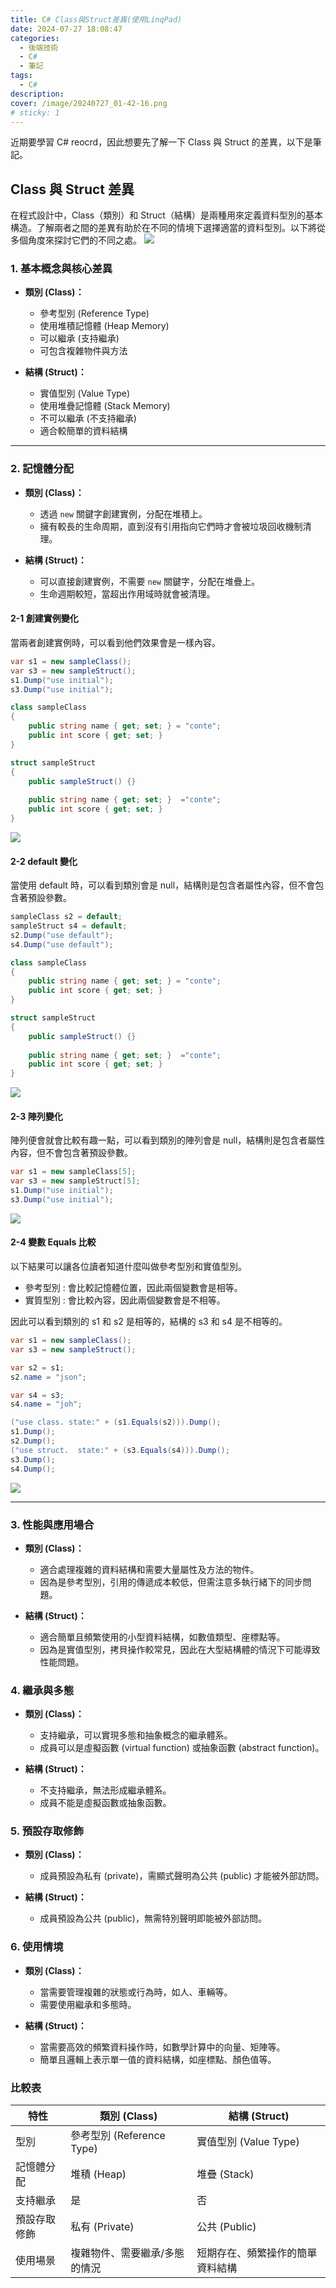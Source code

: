 ```yaml
---
title: C# Class與Struct差異(使用LinqPad)
date: 2024-07-27 18:08:47
categories: 
  - 後端技術
  - C# 
  - 筆記
tags: 
  - C#
description:
cover: /image/20240727_01-42-16.png
# sticky: 1
---
```


近期要學習 C# reocrd，因此想要先了解一下 Class 與 Struct 的差異，以下是筆記。

## Class 與 Struct 差異
在程式設計中，Class（類別）和 Struct（結構）是兩種用來定義資料型別的基本構造。了解兩者之間的差異有助於在不同的情境下選擇適當的資料型別。以下將從多個角度來探討它們的不同之處。
![](/image/20240727_01-42-16.png)

### 1. 基本概念與核心差異
- **類別 (Class)：**
  - 參考型別 (Reference Type)
  - 使用堆積記憶體 (Heap Memory)
  - 可以繼承 (支持繼承)
  - 可包含複雜物件與方法

- **結構 (Struct)：**
  - 實值型別 (Value Type)
  - 使用堆疊記憶體 (Stack Memory)
  - 不可以繼承 (不支持繼承)
  - 適合較簡單的資料結構

---

### 2. 記憶體分配
- **類別 (Class)：**
  - 透過 `new` 關鍵字創建實例，分配在堆積上。
  - 擁有較長的生命周期，直到沒有引用指向它們時才會被垃圾回收機制清理。
  
- **結構 (Struct)：**
  - 可以直接創建實例，不需要 `new` 關鍵字，分配在堆疊上。
  - 生命週期較短，當超出作用域時就會被清理。

#### 2-1 創建實例變化
當兩者創建實例時，可以看到他們效果會是一樣內容。
```csharp
var s1 = new sampleClass();
var s3 = new sampleStruct();
s1.Dump("use initial");
s3.Dump("use initial");

class sampleClass
{
	public string name { get; set; } = "conte";
	public int score { get; set; }
}

struct sampleStruct
{
	public sampleStruct() {}
	
	public string name { get; set; }  ="conte";
	public int score { get; set; }
}
```
![](/image/20240727_01-16-05.png)


#### 2-2 default 變化
當使用 default 時，可以看到類別會是 null，結構則是包含者屬性內容，但不會包含著預設參數。
```csharp
sampleClass s2 = default;
sampleStruct s4 = default;
s2.Dump("use default");
s4.Dump("use default");

class sampleClass
{
	public string name { get; set; } = "conte";
	public int score { get; set; }
}

struct sampleStruct
{
	public sampleStruct() {}
	
	public string name { get; set; }  ="conte";
	public int score { get; set; }
}
```

![](/image/20240727_01-18-09.png)


#### 2-3 陣列變化
陣列便會就會比較有趣一點，可以看到類別的陣列會是 null，結構則是包含者屬性內容，但不會包含著預設參數。
```csharp
var s1 = new sampleClass[5];
var s3 = new sampleStruct[5];
s1.Dump("use initial");
s3.Dump("use initial");
```
![](/image/20240727_01-23-15.png)

#### 2-4 變數 Equals 比較
以下結果可以讓各位讀者知道什麼叫做參考型別和實值型別。

- 參考型別 : 會比較記憶體位置，因此兩個變數會是相等。
- 實質型別 : 會比較內容，因此兩個變數會是不相等。

因此可以看到類別的 s1 和 s2 是相等的，結構的 s3 和 s4 是不相等的。

```csharp
var s1 = new sampleClass();
var s3 = new sampleStruct();

var s2 = s1;
s2.name = "json";

var s4 = s3;
s4.name = "joh";

("use class. state:" + (s1.Equals(s2))).Dump();
s1.Dump();
s2.Dump();
("use struct.  state:" + (s3.Equals(s4))).Dump();
s3.Dump();
s4.Dump();
```

![](/image/20240727_01-35-08.png)

---

### 3. 性能與應用場合
- **類別 (Class)：**
  - 適合處理複雜的資料結構和需要大量屬性及方法的物件。
  - 因為是參考型別，引用的傳遞成本較低，但需注意多執行緒下的同步問題。

- **結構 (Struct)：**
  - 適合簡單且頻繁使用的小型資料結構，如數值類型、座標點等。
  - 因為是實值型別，拷貝操作較常見，因此在大型結構體的情況下可能導致性能問題。

### 4. 繼承與多態
- **類別 (Class)：**
  - 支持繼承，可以實現多態和抽象概念的繼承體系。
  - 成員可以是虛擬函數 (virtual function) 或抽象函數 (abstract function)。

- **結構 (Struct)：**
  - 不支持繼承，無法形成繼承體系。
  - 成員不能是虛擬函數或抽象函數。

### 5. 預設存取修飾
- **類別 (Class)：**
  - 成員預設為私有 (private)，需顯式聲明為公共 (public) 才能被外部訪問。

- **結構 (Struct)：**
  - 成員預設為公共 (public)，無需特別聲明即能被外部訪問。

### 6. 使用情境
- **類別 (Class)：**
  - 當需要管理複雜的狀態或行為時，如人、車輛等。
  - 需要使用繼承和多態時。

- **結構 (Struct)：**
  - 當需要高效的頻繁資料操作時，如數學計算中的向量、矩陣等。
  - 簡單且邏輯上表示單一值的資料結構，如座標點、顏色值等。

### 比較表
| 特性           | 類別 (Class)                             | 結構 (Struct)                      |
| -------------- | --------------------------------------- | ---------------------------------- |
| 型別           | 參考型別 (Reference Type)               | 實值型別 (Value Type)              |
| 記憶體分配     | 堆積 (Heap)                             | 堆疊 (Stack)                       |
| 支持繼承       | 是                                      | 否                                 |
| 預設存取修飾   | 私有 (Private)                          | 公共 (Public)                      |
| 使用場景       | 複雜物件、需要繼承/多態的情況          | 短期存在、頻繁操作的簡單資料結構  |
